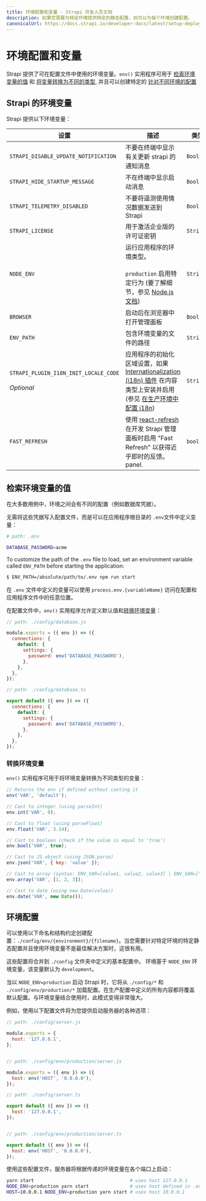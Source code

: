 ```yaml
---
title: 环境配置和变量 - Strapi 开发人员文档
description: 如果您需要为特定环境提供特定的静态配置，则可以为每个环境创建配置。
canonicalUrl: https://docs.strapi.io/developer-docs/latest/setup-deployment-guides/configurations/optional/environment.html
---
```


# 环境配置和变量

Strapi 提供了可在配置文件中使用的环境变量。`env()` 实用程序可用于 [检索环境变量的值](#检索环境变量的值) 和 [将变量转换为不同的类型](#转换环境变量), 并且可以创建特定的 [针对不同环境的配置](#环境配置)

## Strapi 的环境变量

Strapi 提供以下环境变量：

| 设置                                                    | 描述                                                                                                                                                                                                                                                                                                | 类型   | 默认值   |
| ---------------------------------------------------------- | ---------------------------------------------------------------------------------------------------------------------------------------------------------------------------------------------------------------------------------------------------------------------------------------------------------- | ------- | --------------- |
| `STRAPI_DISABLE_UPDATE_NOTIFICATION`                       | 不要在终端中显示有关更新 strapi 的通知消息                                                                                | `Boolean` | `false`         |
| `STRAPI_HIDE_STARTUP_MESSAGE`                              | 不在终端中显示启动消息                                                                                                                                                                                                                                                        | `Boolean` | `false`         |
| `STRAPI_TELEMETRY_DISABLED`                                | 不要将遥测使用情况数据发送到 Strapi                                                                                                                                                                                                                                                         | `Boolean` | `false`         |
| `STRAPI_LICENSE`                                           | 用于激活企业版的许可证密钥                                                                                                                                                                                                                                                         | `String`  | `undefined`     |
| `NODE_ENV`                                                 | 运行应用程序的环境类型。<br/><br/>`production` 启用特定行为 (要了解细节，参见 [Node.js 文档](https://nodejs.dev/learn/nodejs-the-difference-between-development-and-production))                                                                               | `String`  | `'development'` |
| `BROWSER`                                                  | 启动后在浏览器中打开管理面板                                                                                                                                                                                                                                                          | `Boolean` | `true`          |
| `ENV_PATH`                                                 | 包含环境变量的文件的路径                                                                                                                                                                                                                                                  | `String`  | `'./.env'`      |
| `STRAPI_PLUGIN_I18N_INIT_LOCALE_CODE` <br/><br/>_Optional_ | 应用程序的初始化区域设置，如果 [Internationalization (i18n) 插件](/developer-docs/latest/plugins/i18n.md) 在内容类型上安装并启用 (参见 [在生产环境中配置 i18n](/developer-docs/latest/plugins/i18n.md#configuration-of-the-default-locale))      | `String`  | `'en'`          |
| `FAST_REFRESH`                                             | 使用 [react-refresh](https://github.com/pmmmwh/react-refresh-webpack-plugin) 在开发 Strapi 管理面板时启用 "Fast Refresh" 以获得近乎即时的反馈。panel.                                                                                                                                       | `boolean` | `true`          |


## 检索环境变量的值

在大多数用例中，环境之间会有不同的配置（例如数据库凭据）。

无需将这些凭据写入配置文件，而是可以在应用程序根目录的 `.env`文件中定义变量：

```sh
# path: .env

DATABASE_PASSWORD=acme
```

To customize the path of the `.env` file to load, set an environment variable called `ENV_PATH` before starting the application:

```sh
$ ENV_PATH=/absolute/path/to/.env npm run start
```

在 `.env` 文件中定义的变量可以使用 `process.env.{variableName}` 访问在配置和应用程序文件中的任意位置。

在配置文件中，`env()` 实用程序允许定义默认值和[转换环境变量](#转换环境变量)：

<code-group>

<code-block title="JAVASCRIPT">

```js
// path: ./config/database.js

module.exports = ({ env }) => ({
  connections: {
    default: {
      settings: {
        password: env('DATABASE_PASSWORD'),
      },
    },
  },
});
```

</code-block>

<code-block title="TYPESCRIPT">

```js
// path: ./config/database.ts

export default ({ env }) => ({
  connections: {
    default: {
      settings: {
        password: env('DATABASE_PASSWORD'),
      },
    },
  },
});
```

</code-block>

</code-group>

### 转换环境变量

`env()` 实用程序可用于将环境变量转换为不同类型的变量：

```js
// Returns the env if defined without casting it
env('VAR', 'default');

// Cast to integer (using parseInt)
env.int('VAR', 0);

// Cast to float (using parseFloat)
env.float('VAR', 3.14);

// Cast to boolean (check if the value is equal to 'true')
env.bool('VAR', true);

// Cast to JS object (using JSON.parse)
env.json('VAR', { key: 'value' });

// Cast to array (syntax: ENV_VAR=[value1, value2, value3] | ENV_VAR=["value1", "value2", "value3"])
env.array('VAR', [1, 2, 3]);

// Cast to date (using new Date(value))
env.date('VAR', new Date());
```

## 环境配置

可以使用以下命名和结构约定创建配置：`./config/env/{environment}/{filename}`。当您需要针对特定环境的特定静态配置并且使用环境变量不是最佳解决方案时，这很有用。

这些配置将合并到 `./config` 文件夹中定义的基本配置中。
环境基于 `NODE_ENV` 环境变量，该变量默认为 `development`。

当以 `NODE_ENV=production` 启动 Strapi 时，它将从 `./config/*` 和 `./config/env/production/*` 加载配置。在生产配置中定义的所有内容都将覆盖默认配置。与环境变量结合使用时，此模式变得非常强大。

例如，使用以下配置文件将为您提供启动服务器的各种选项：

<code-group>
<code-block title="JAVASCRIPT">

```js
// path: ./config/server.js

module.exports = {
  host: '127.0.0.1',
};


// path: ./config/env/production/server.js

module.exports = ({ env }) => ({
  host: env('HOST', '0.0.0.0'),
});
```

</code-block>

<code-block title="TYPESCRIPT">

```js
// path: ./config/server.ts

export default ({ env }) => ({
  host: '127.0.0.1',
});


// path: ./config/env/production/server.ts

export default ({ env }) => ({
  host: env('HOST', '0.0.0.0'),
});
```

</code-block>
</code-group>

使用这些配置文件，服务器将根据传递的环境变量在各个端口上启动：

```bash
yarn start                                   # uses host 127.0.0.1
NODE_ENV=production yarn start               # uses host defined in .env. If not defined, uses 0.0.0.0
HOST=10.0.0.1 NODE_ENV=production yarn start # uses host 10.0.0.1
```
